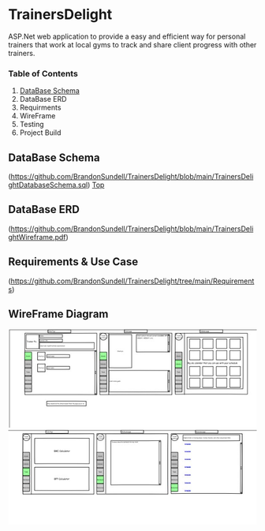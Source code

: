 # TrainersDelight
ASP.Net web application to provide a easy and efficient way for personal trainers that work at local gyms to track and share client progress with other trainers.

### Table of Contents

1. [DataBase Schema](#database-schema)
2. DataBase ERD
3. Requirments
4. WireFrame
5. Testing
6. Project Build

## DataBase Schema
(https://github.com/BrandonSundell/TrainersDelight/blob/main/TrainersDelightDatabaseSchema.sql)
[Top](#trainer-delight)

## DataBase ERD
(https://github.com/BrandonSundell/TrainersDelight/blob/main/TrainersDelightWireframe.pdf)

## Requirements & Use Case
(https://github.com/BrandonSundell/TrainersDelight/tree/main/Requirements)

## WireFrame Diagram
![](Images/WireFramePg1.jpg)
![](Images/WireFramePg2.jpg)
